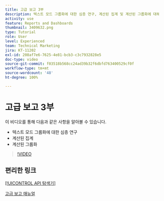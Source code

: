 ```yaml
---
title: 고급 보고 3부
description: 텍스트 모드 그룹화에 대한 심층 연구, 계산된 집계 및 계산된 그룹화에 대해 알아봅니다.
activity: use
feature: Reports and Dashboards
thumbnail: 3409632.png
type: Tutorial
role: User
level: Experienced
team: Technical Marketing
jira: KT-11202
exl-id: 208af7e6-7625-4e81-bcb3-c3c7932828e5
doc-type: video
source-git-commit: f03518b568cc24ad39b32f6dbfd763400529cf0f
workflow-type: tm+mt
source-wordcount: '48'
ht-degree: 100%

---
```


# 고급 보고 3부

이 비디오를 통해 다음과 같은 사항을 알아볼 수 있습니다.

* 텍스트 모드 그룹화에 대한 심층 연구
* 계산된 집계
* 계산된 그룹화

>[!VIDEO](https://video.tv.adobe.com/v/3409635/?quality=12&learn=on&enablevpops)

## 편리한 링크

[[!UICONTROL API 탐색기]](https://developer.adobe.com/workfront/api-explorer/)

[고급 보고 매뉴얼](/help/assets/advanced-reporting-manual.pdf)
